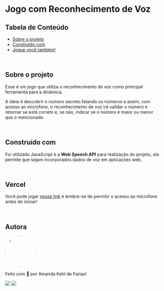 # Jogo com Reconhecimento de Voz

## Tabela de Conteúdo
<!--ts-->
   * [Sobre o projeto](#sobre-o-projeto)
   * [Construído com](#construído-com)
   * [Jogue você também!](#vercel)
<!--te-->

<br>

## Sobre o projeto
Esse é um jogo que utiliza o reconhecimento de voz como principal ferramenta para a dinâmica. 

A ideia é descobrir o número secreto falando os números e assim, com acesso ao microfone, o reconhecimento de voz irá validar o número e retornar se está correto e, se não, indicar se o número é maior ou menor que o mencionado. 

<br>

## Construído com
Foi utilizado JavaScript e a <strong>Web Speech API</strong> para realização do projeto, ela permite que sejam incorporados dados de voz em aplicações web. 

<br>

## Vercel

Você pode jogar [nesse link](https://voice-recognition-javascript.vercel.app/) e lembre-se de permitir o acesso ao microfone antes de iniciar! 

<br>

## **Autora**

<a href="https://github.com/amandakehl">
 <img style="border-radius: 50%;" src="https://avatars.githubusercontent.com/u/73315527?v=4" width="100px;" alt=""/>
</a>

Feito com 💜 por Amanda Kehl de Farias!

  [<img src="https://img.shields.io/badge/Gmail-45BF86?style=for-the-badge&logo=gmail&logoColor=white">](mailto:amandakehldefarias@gmail.com) 
  [<img src="https://img.shields.io/badge/LinkedIn-45BF86?style=for-the-badge&logo=linkedin&logoColor=white">](https://www.linkedin.com/in/amandakehl/) 
